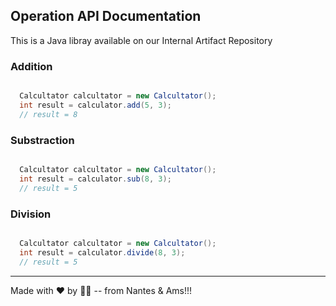

## Operation API Documentation

This is a Java libray available on our Internal Artifact Repository


### Addition

```java

  Calcultator calcultator = new Calcultator();
  int result = calculator.add(5, 3);
  // result = 8

```

### Substraction

```java

  Calcultator calcultator = new Calcultator();
  int result = calculator.sub(8, 3);
  // result = 5

```

### Division

```java

  Calcultator calcultator = new Calcultator();
  int result = calculator.divide(8, 3);
  // result = 5

```


---

Made with ❤️  by 👨‍💻  -- from Nantes & Ams!!! 
